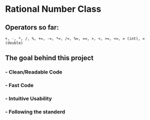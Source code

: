 # Rational Number Class

## Operators so far:

    +, -, *, /, %, +=, -=, *=, /=, %=, ==, >, <, >=, <=, = (int), = (double)
    
## The goal behind this project
###   - Clean/Readable Code
###   - Fast Code
###   - Intuitive Usability
###   - Following the standerd

